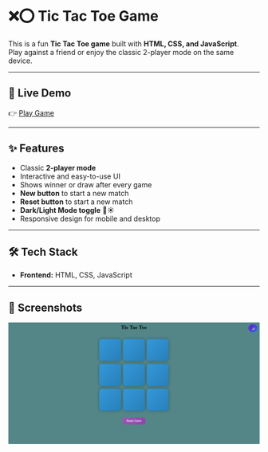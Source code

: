 # ❌⭕ Tic Tac Toe Game

This is a fun **Tic Tac Toe game** built with **HTML, CSS, and JavaScript**.  
Play against a friend or enjoy the classic 2-player mode on the same device.  

---

## 🔗 Live Demo
👉 [Play Game](https://gulabhussain.github.io/Tic-Tac-Toe-Game/)  

---

## ✨ Features
- Classic **2-player mode**  
- Interactive and easy-to-use UI  
- Shows winner or draw after every game
- **New button** to start a new match   
- **Reset button** to start a new match  
- **Dark/Light Mode toggle** 🌙☀️  
- Responsive design for mobile and desktop  

---

## 🛠️ Tech Stack
- **Frontend:** HTML, CSS, JavaScript  

---

## 📸 Screenshots
![Game Screenshot](screenshot.png)

